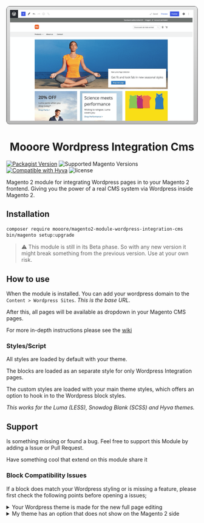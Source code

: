 <div align="center">

![Magento screenshot](assets/preview.png)

</div>

<h1 align="center">Mooore Wordpress Integration Cms</h1>

[![Packagist Version](https://img.shields.io/packagist/v/mooore/magento2-module-wordpress-integration-cms)](https://packagist.org/packages/mooore/magento2-module-wordpress-integration-cms)
![Supported Magento Versions](https://img.shields.io/badge/magento-%202.3_|_2.4-brightgreen.svg?logo=magento&longCache=true)
[![Compatible with Hyva](https://img.shields.io/badge/Compatible_with-Hyva-3df0af.svg?longCache=true)](https://hyva.io/)
![license](https://img.shields.io/github/license/mooore-digital/magento2-module-wordpress-integration-cms)

Magento 2 module for integrating Wordpress pages in to your Magento 2 frontend.
Giving you the power of a real CMS system via Wordpress inside Magento 2.

## Installation

```bash
composer require mooore/magento2-module-wordpress-integration-cms
bin/magento setup:upgrade
```

> :warning: This module is still in its Beta phase.
> So with any new version it might break something from the previous version.
> Use at your own risk.

## How to use

When the module is installed.
You can add your wordpress domain to the `Content > Wordpress Sites`.
_This is the base URL._

After this, all pages will be available as dropdown in your Magento CMS pages.

For more in-depth instructions please see the [wiki](https://github.com/mooore-digital/magento2-module-wordpress-integration-cms/wiki)

### Styles/Script

All styles are loaded by default with your theme.

The blocks are loaded as an separate style for only Wordpress Integration pages.

The custom styles are loaded with your main theme styles,
which offers an option to hook in to the Wordpress block styles.

_This works for the Luma (LESS), Snowdog Blank (SCSS) and Hyva themes._

## Support

Is something missing or found a bug.
Feel free to support this Module by adding a Issue or Pull Request.

Have something cool that extend on this module share it 

### Block Compatibility Issues

If a block does match your Wordpress styling or is missing a feature,
please first check the following points before opening a issues;

<details><summary>Your Wordpress theme is made for the new full page editing</summary>

If this is the case,
please take note these block styles are not compatible for any themes that support full page editing.

This could be for example the TwentyTwentyTwo theme.

You can do the following options;

- Use an older theme like TwentyTwentyOne
- Disable the block options

</details>

<details><summary>My theme has an option that does not show on the Magento 2 side</summary>

This can mean 2 posible things;

1. Your custom option has no styles on the Magento side
2. Your custom option creates inline styles on the Wordpress side

If it is option **1** you also have an class that with that custom option,
simply add the required styles to that class.

if it is options **2** then there is nothing you can do for now,
except disable the option on the Wordpress side.

</details>
